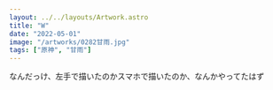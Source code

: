 ```yaml
---
layout: ../../layouts/Artwork.astro
title: "W"
date: "2022-05-01"
image: "/artworks/0282甘雨.jpg"
tags: ["原神", "甘雨"]
---
```


なんだっけ、左手で描いたのかスマホで描いたのか、なんかやってたはず